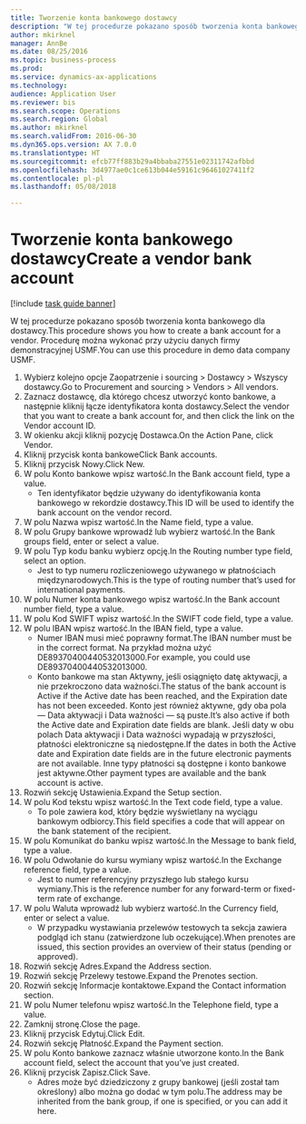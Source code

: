 ```yaml
--- 
title: Tworzenie konta bankowego dostawcy
description: "W tej procedurze pokazano sposób tworzenia konta bankowego dla dostawcy."
author: mkirknel
manager: AnnBe
ms.date: 08/25/2016
ms.topic: business-process
ms.prod: 
ms.service: dynamics-ax-applications
ms.technology: 
audience: Application User
ms.reviewer: bis
ms.search.scope: Operations
ms.search.region: Global
ms.author: mkirknel
ms.search.validFrom: 2016-06-30
ms.dyn365.ops.version: AX 7.0.0
ms.translationtype: HT
ms.sourcegitcommit: efcb77ff883b29a4bbaba27551e02311742afbbd
ms.openlocfilehash: 3d4977ae0c1ce613b044e59161c96461027411f2
ms.contentlocale: pl-pl
ms.lasthandoff: 05/08/2018

---
```

# <a name="create-a-vendor-bank-account"></a><span data-ttu-id="7c01a-103">Tworzenie konta bankowego dostawcy</span><span class="sxs-lookup"><span data-stu-id="7c01a-103">Create a vendor bank account</span></span>

[!include [task guide banner](../../includes/task-guide-banner.md)]

<span data-ttu-id="7c01a-104">W tej procedurze pokazano sposób tworzenia konta bankowego dla dostawcy.</span><span class="sxs-lookup"><span data-stu-id="7c01a-104">This procedure shows you how to create a bank account for a vendor.</span></span> <span data-ttu-id="7c01a-105">Procedurę można wykonać przy użyciu danych firmy demonstracyjnej USMF.</span><span class="sxs-lookup"><span data-stu-id="7c01a-105">You can use this procedure in demo data company USMF.</span></span>

1. <span data-ttu-id="7c01a-106">Wybierz kolejno opcje Zaopatrzenie i sourcing > Dostawcy > Wszyscy dostawcy.</span><span class="sxs-lookup"><span data-stu-id="7c01a-106">Go to Procurement and sourcing > Vendors > All vendors.</span></span>
2. <span data-ttu-id="7c01a-107">Zaznacz dostawcę, dla którego chcesz utworzyć konto bankowe, a następnie kliknij łącze identyfikatora konta dostawcy.</span><span class="sxs-lookup"><span data-stu-id="7c01a-107">Select the vendor that you want to create a bank account for, and then click the link on the Vendor account ID.</span></span>
3. <span data-ttu-id="7c01a-108">W okienku akcji kliknij pozycję Dostawca.</span><span class="sxs-lookup"><span data-stu-id="7c01a-108">On the Action Pane, click Vendor.</span></span>
4. <span data-ttu-id="7c01a-109">Kliknij przycisk konta bankowe</span><span class="sxs-lookup"><span data-stu-id="7c01a-109">Click Bank accounts.</span></span>
5. <span data-ttu-id="7c01a-110">Kliknij przycisk Nowy.</span><span class="sxs-lookup"><span data-stu-id="7c01a-110">Click New.</span></span>
6. <span data-ttu-id="7c01a-111">W polu Konto bankowe wpisz wartość.</span><span class="sxs-lookup"><span data-stu-id="7c01a-111">In the Bank account field, type a value.</span></span>
    * <span data-ttu-id="7c01a-112">Ten identyfikator będzie używany do identyfikowania konta bankowego w rekordzie dostawcy.</span><span class="sxs-lookup"><span data-stu-id="7c01a-112">This ID will be used to identify the bank account on the vendor record.</span></span>  
7. <span data-ttu-id="7c01a-113">W polu Nazwa wpisz wartość.</span><span class="sxs-lookup"><span data-stu-id="7c01a-113">In the Name field, type a value.</span></span>
8. <span data-ttu-id="7c01a-114">W polu Grupy bankowe wprowadź lub wybierz wartość.</span><span class="sxs-lookup"><span data-stu-id="7c01a-114">In the Bank groups field, enter or select a value.</span></span>
9. <span data-ttu-id="7c01a-115">W polu Typ kodu banku wybierz opcję.</span><span class="sxs-lookup"><span data-stu-id="7c01a-115">In the Routing number type field, select an option.</span></span>
    * <span data-ttu-id="7c01a-116">Jest to typ numeru rozliczeniowego używanego w płatnościach międzynarodowych.</span><span class="sxs-lookup"><span data-stu-id="7c01a-116">This is the type of routing number that’s used for international payments.</span></span>  
10. <span data-ttu-id="7c01a-117">W polu Numer konta bankowego wpisz wartość.</span><span class="sxs-lookup"><span data-stu-id="7c01a-117">In the Bank account number field, type a value.</span></span>
11. <span data-ttu-id="7c01a-118">W polu Kod SWIFT wpisz wartość.</span><span class="sxs-lookup"><span data-stu-id="7c01a-118">In the SWIFT code field, type a value.</span></span>
12. <span data-ttu-id="7c01a-119">W polu IBAN wpisz wartość.</span><span class="sxs-lookup"><span data-stu-id="7c01a-119">In the IBAN field, type a value.</span></span>
    * <span data-ttu-id="7c01a-120">Numer IBAN musi mieć poprawny format.</span><span class="sxs-lookup"><span data-stu-id="7c01a-120">The IBAN number must be in the correct format.</span></span> <span data-ttu-id="7c01a-121">Na przykład można użyć DE89370400440532013000.</span><span class="sxs-lookup"><span data-stu-id="7c01a-121">For example, you could use DE89370400440532013000.</span></span>  
    * <span data-ttu-id="7c01a-122">Konto bankowe ma stan Aktywny, jeśli osiągnięto datę aktywacji, a nie przekroczono data ważności.</span><span class="sxs-lookup"><span data-stu-id="7c01a-122">The status of the bank account is Active if the Active date has been reached, and the Expiration date has not been exceeded.</span></span> <span data-ttu-id="7c01a-123">Konto jest również aktywne, gdy oba pola — Data aktywacji i Data ważności — są puste.</span><span class="sxs-lookup"><span data-stu-id="7c01a-123">It’s also active if both the Active date and Expiration date fields are blank.</span></span> <span data-ttu-id="7c01a-124">Jeśli daty w obu polach Data aktywacji i Data ważności wypadają w przyszłości, płatności elektroniczne są niedostępne.</span><span class="sxs-lookup"><span data-stu-id="7c01a-124">If the dates in both the Active date and Expiration date fields are in the future electronic payments are not available.</span></span> <span data-ttu-id="7c01a-125">Inne typy płatności są dostępne i konto bankowe jest aktywne.</span><span class="sxs-lookup"><span data-stu-id="7c01a-125">Other payment types are available and the bank account is active.</span></span>  
13. <span data-ttu-id="7c01a-126">Rozwiń sekcję Ustawienia.</span><span class="sxs-lookup"><span data-stu-id="7c01a-126">Expand the Setup section.</span></span>
14. <span data-ttu-id="7c01a-127">W polu Kod tekstu wpisz wartość.</span><span class="sxs-lookup"><span data-stu-id="7c01a-127">In the Text code field, type a value.</span></span>
    * <span data-ttu-id="7c01a-128">To pole zawiera kod, który będzie wyświetlany na wyciągu bankowym odbiorcy.</span><span class="sxs-lookup"><span data-stu-id="7c01a-128">This field specifies a code that will appear on the bank statement of the recipient.</span></span>  
15. <span data-ttu-id="7c01a-129">W polu Komunikat do banku wpisz wartość.</span><span class="sxs-lookup"><span data-stu-id="7c01a-129">In the Message to bank field, type a value.</span></span>
16. <span data-ttu-id="7c01a-130">W polu Odwołanie do kursu wymiany wpisz wartość.</span><span class="sxs-lookup"><span data-stu-id="7c01a-130">In the Exchange reference field, type a value.</span></span>
    * <span data-ttu-id="7c01a-131">Jest to numer referencyjny przyszłego lub stałego kursu wymiany.</span><span class="sxs-lookup"><span data-stu-id="7c01a-131">This is the reference number for any forward-term or fixed-term rate of exchange.</span></span>  
17. <span data-ttu-id="7c01a-132">W polu Waluta wprowadź lub wybierz wartość.</span><span class="sxs-lookup"><span data-stu-id="7c01a-132">In the Currency field, enter or select a value.</span></span>
    * <span data-ttu-id="7c01a-133">W przypadku wystawiania przelewów testowych ta sekcja zawiera podgląd ich stanu (zatwierdzone lub oczekujące).</span><span class="sxs-lookup"><span data-stu-id="7c01a-133">When prenotes are issued, this section provides an overview of their status (pending or approved).</span></span>  
18. <span data-ttu-id="7c01a-134">Rozwiń sekcję Adres.</span><span class="sxs-lookup"><span data-stu-id="7c01a-134">Expand the Address section.</span></span>
19. <span data-ttu-id="7c01a-135">Rozwiń sekcję Przelewy testowe.</span><span class="sxs-lookup"><span data-stu-id="7c01a-135">Expand the Prenotes section.</span></span>
20. <span data-ttu-id="7c01a-136">Rozwiń sekcję Informacje kontaktowe.</span><span class="sxs-lookup"><span data-stu-id="7c01a-136">Expand the Contact information section.</span></span>
21. <span data-ttu-id="7c01a-137">W polu Numer telefonu wpisz wartość.</span><span class="sxs-lookup"><span data-stu-id="7c01a-137">In the Telephone field, type a value.</span></span>
22. <span data-ttu-id="7c01a-138">Zamknij stronę.</span><span class="sxs-lookup"><span data-stu-id="7c01a-138">Close the page.</span></span>
23. <span data-ttu-id="7c01a-139">Kliknij przycisk Edytuj.</span><span class="sxs-lookup"><span data-stu-id="7c01a-139">Click Edit.</span></span>
24. <span data-ttu-id="7c01a-140">Rozwiń sekcję Płatność.</span><span class="sxs-lookup"><span data-stu-id="7c01a-140">Expand the Payment section.</span></span>
25. <span data-ttu-id="7c01a-141">W polu Konto bankowe zaznacz właśnie utworzone konto.</span><span class="sxs-lookup"><span data-stu-id="7c01a-141">In the Bank  account field, select the account that you’ve just created.</span></span>
26. <span data-ttu-id="7c01a-142">Kliknij przycisk Zapisz.</span><span class="sxs-lookup"><span data-stu-id="7c01a-142">Click Save.</span></span>
    * <span data-ttu-id="7c01a-143">Adres może być dziedziczony z grupy bankowej (jeśli został tam określony) albo można go dodać w tym polu.</span><span class="sxs-lookup"><span data-stu-id="7c01a-143">The address may be inherited from the bank group, if one is specified, or you can add it here.</span></span>  


